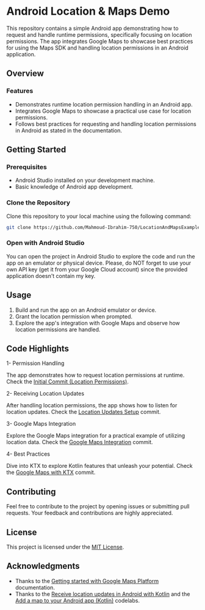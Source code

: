 # Android Location & Maps Demo

This repository contains a simple Android app demonstrating how to request and handle runtime permissions, specifically focusing on location permissions. The app integrates Google Maps to showcase best practices for using the Maps SDK and handling location permissions in an Android application.

## Overview

### Features

- Demonstrates runtime location permission handling in an Android app.
- Integrates Google Maps to showcase a practical use case for location permissions.
- Follows best practices for requesting and handling location permissions in Android as stated in the documentation.

## Getting Started

### Prerequisites

- Android Studio installed on your development machine.
- Basic knowledge of Android app development.

### Clone the Repository

Clone this repository to your local machine using the following command:

```bash
git clone https://github.com/Mahmoud-Ibrahim-750/LocationAndMapsExample.git
```

### Open with Android Studio

You can open the project in Android Studio to explore the code and run the app on an emulator or physical device. Please, do NOT forget to use your own API key (get it from your Google Cloud account) since the provided application doesn't contain my key. 

## Usage

1. Build and run the app on an Android emulator or device.
2. Grant the location permission when prompted.
3. Explore the app's integration with Google Maps and observe how location permissions are handled.

## Code Highlights

1- Permission Handling

The app demonstrates how to request location permissions at runtime. Check the [Initial Commit (Location Permissions)](https://github.com/Mahmoud-Ibrahim-750/LocationAndMapsExample/commit/2e563d3b2f8e91822a1028861e8b72d107a1d976).

2- Receiving Location Updates

After handling location permissions, the app shows how to listen for location updates. Check the [Location Updates Setup](https://github.com/Mahmoud-Ibrahim-750/LocationAndMapsExample/commit/514b3bb0ea9eb33849c07c45ad52bb64bf199150) commit. 

3- Google Maps Integration

Explore the Google Maps integration for a practical example of utilizing location data. Check the [Google Maps Integration](https://github.com/Mahmoud-Ibrahim-750/LocationAndMapsExample/commit/2f82235e3d8cd5adeef2933e753f5df75cc22cce) commit.

4- Best Practices

Dive into KTX to explore Kotlin features that unleash your potential. Check the [Google Maps with KTX](https://github.com/Mahmoud-Ibrahim-750/LocationAndMapsExample/commit/115da00cead0e248d17cf20fe340826cd4b2acf0) commit.

## Contributing

Feel free to contribute to the project by opening issues or submitting pull requests. Your feedback and contributions are highly appreciated.

## License

This project is licensed under the [MIT License](LICENSE).

## Acknowledgments

- Thanks to the [Getting started with Google Maps Platform](https://developers.google.com/maps/get-started) documentation.
- Thanks to the [Receive location updates in Android with Kotlin](https://codelabs.developers.google.com/codelabs/while-in-use-location/#0) and the [Add a map to your Android app (Kotlin)](https://developers.google.com/codelabs/maps-platform/maps-platform-101-android#0) codelabs.
